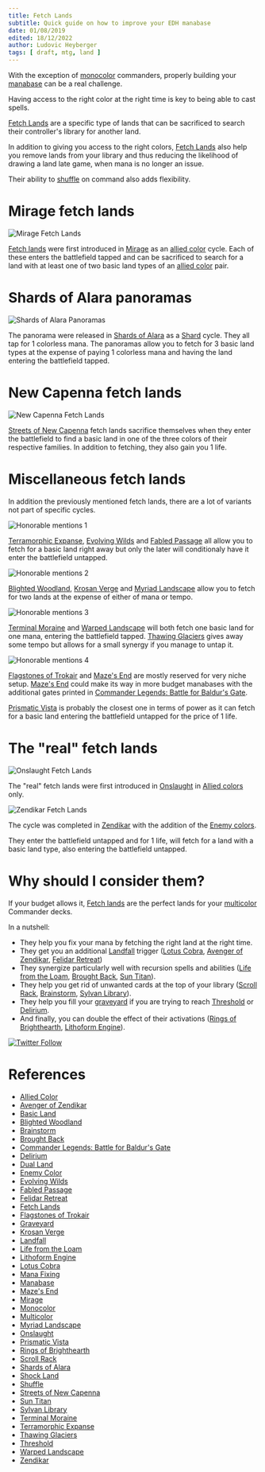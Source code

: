 ```yaml
---
title: Fetch Lands
subtitle: Quick guide on how to improve your EDH manabase
date: 01/08/2019
edited: 18/12/2022
author: Ludovic Heyberger
tags: [ draft, mtg, land ]
---
```


With the exception of [monocolor][Monocolor] commanders, properly building your [manabase][Manabase] can be a real challenge.

Having access to the right color at the right time is key to being able to cast spells.

[Fetch Lands][Fetch Lands] are a specific type of lands that can be sacrificed to search their controller's library for another land.

In addition to giving you access to the right colors, [Fetch Lands][Fetch Lands] also help you remove lands from your library and thus reducing the likelihood of drawing a land late game, when mana is no longer an issue.

Their ability to [shuffle][Shuffle] on command also adds flexibility.


# Mirage fetch lands

![Mirage Fetch Lands](assets/mirage_fetch_lands.jpg)

[Fetch lands][Fetch Lands] were first introduced in [Mirage][Mirage] as an [allied color][Allied Color] cycle.
Each of these enters the battlefield tapped and can be sacrificed to search for a land with at least one of two basic land types of an [allied color][Allied Color] pair.


# Shards of Alara panoramas

![Shards of Alara Panoramas](assets/alara_panoramas.jpg)

The panorama were released in [Shards of Alara][Shards of Alara] as a [Shard][Shard] cycle.
They all tap for 1 colorless mana.
The panoramas allow you to fetch for 3 basic land types at the expense of paying 1 colorless mana and having the land entering the battlefield tapped.


# New Capenna fetch lands

![New Capenna Fetch Lands](assets/new_capenna_fetch_lands.jpg)

[Streets of New Capenna][Streets of New Capenna] fetch lands sacrifice themselves when they enter the battlefield to find a basic land in one of the three colors of their respective families.
In addition to fetching, they also gain you 1 life.


# Miscellaneous fetch lands

In addition the previously mentioned fetch lands, there are a lot of variants not part of specific cycles.

![Honorable mentions 1](assets/fetch_lands_honorable_mentions_1.jpg)

[Terramorphic Expanse][Terramorphic Expanse], [Evolving Wilds][Evolving Wilds] and [Fabled Passage][Fabled Passage] all allow you to fetch for a basic land right away but only the later will conditionaly have it enter the battlefield untapped.

![Honorable mentions 2](assets/fetch_lands_honorable_mentions_2.jpg)

[Blighted Woodland][Blighted Woodland], [Krosan Verge][Krosan Verge] and [Myriad Landscape][Myriad Landscape] allow you to fetch for two lands at the expense of either of mana or tempo.

![Honorable mentions 3](assets/fetch_lands_honorable_mentions_3.jpg)

[Terminal Moraine][Terminal Moraine] and [Warped Landscape][Warped Landscape] will both fetch one basic land for one mana, entering the battlefield tapped.
[Thawing Glaciers][Thawing Glaciers] gives away some tempo but allows for a small synergy if you manage to untap it.

![Honorable mentions 4](assets/fetch_lands_honorable_mentions_4.jpg)

[Flagstones of Trokair][Flagstones of Trokair] and [Maze's End][Maze's End] are mostly reserved for very niche setup. [Maze's End][Maze's End] could make its way in more budget manabases with the additional gates printed in [Commander Legends: Battle for Baldur's Gate][Commander Legends: Battle for Baldur's Gate].

[Prismatic Vista][Prismatic Vista] is probably the closest one in terms of power as it can fetch for a basic land entering the battlefield untapped for the price of 1 life.


# The "real" fetch lands

![Onslaught Fetch Lands](assets/onslaught_fetchlands.jpg)

The "real" fetch lands were first introduced in [Onslaught][Onslaught] in [Allied colors][Allied Color] only.

![Zendikar Fetch Lands](assets/zendikar_fetchlands.jpg)

The cycle was completed in [Zendikar][Zendikar] with the addition of the [Enemy colors][Enemy Color].

They enter the battlefield untapped and for 1 life, will fetch for a land with a basic land type, also entering the battlefield untapped.


# Why should I consider them?

If your budget allows it, [Fetch lands][Fetch Lands] are the perfect lands for your [multicolor][Multicolor] Commander decks.

In a nutshell:

- They help you fix your mana by fetching the right land at the right time.
- They get you an additional [Landfall][Landfall] trigger ([Lotus Cobra][Lotus Cobra], [Avenger of Zendikar][Avenger of Zendikar], [Felidar Retreat][Felidar Retreat])
- They synergize particularly well with recursion spells and abilities ([Life from the Loam][Life from the Loam], [Brought Back][Brought Back], [Sun Titan][Sun Titan]).
- They help you get rid of unwanted cards at the top of your library ([Scroll Rack][Scroll Rack], [Brainstorm][Brainstorm], [Sylvan Library][Sylvan Library]).
- They help you fill your [graveyard][Graveyard] if you are trying to reach [Threshold][Threshold] or [Delirium][Delirium].
- And finally, you can double the effect of their activations ([Rings of Brighthearth][Rings of Brighthearth], [Lithoform Engine][Lithoform Engine]).


[![Twitter Follow](https://img.shields.io/twitter/follow/lheybergermtg?style=social)](https://twitter.com/intent/follow?screen_name=lheybergermtg)



# References

[Allied Color]:https://mtg.gamepedia.com/Allied_color
[Avenger of Zendikar]:https://scryfall.com/search?q=!avenger-of-zendikar
[Basic Land]:https://mtg.gamepedia.com/Basic_land
[Blighted Woodland]:https://scryfall.com/search?q=!blighted-woodland
[Brainstorm]:https://scryfall.com/search?q=!brainstorm
[Brought Back]:https://scryfall.com/search?q=!brought-back
[Commander Legends: Battle for Baldur's Gate]:https://mtg.fandom.com/wiki/Commander_Legends:_Battle_for_Baldur%27s_Gate
[Delirium]:https://mtg.fandom.com/wiki/Delirium
[Dual Land]:https://mtg.gamepedia.com/Dual_land
[Enemy Color]:https://mtg.gamepedia.com/Enemy_color
[Evolving Wilds]:https://scryfall.com/search?q=!evolving-wilds
[Fabled Passage]:https://scryfall.com/search?q=!fabled-passage
[Felidar Retreat]:https://scryfall.com/search?q=!felidar-retreat
[Fetch Lands]:https://mtg.gamepedia.com/Fetch_land
[Flagstones of Trokair]:https://scryfall.com/search?q=!flagstones-of-trokair
[Graveyard]:https://mtg.fandom.com/wiki/Graveyard
[Krosan Verge]:https://scryfall.com/search?q=!krosan-verge
[Landfall]:https://mtg.fandom.com/wiki/Landfall
[Life from the Loam]:https://scryfall.com/search?q=!life-from-the-loam
[Lithoform Engine]:https://scryfall.com/search?q=!lithoform-engine
[Lotus Cobra]:https://scryfall.com/search?q=!lotus-cobra
[Mana Fixing]:https://mtg.gamepedia.com/Mana_fixing
[Manabase]:https://mtg.gamepedia.com/Mana_base
[Maze's End]:https://scryfall.com/search?q=!mazes-end
[Mirage]:https://mtg.gamepedia.com/Mirage
[Monocolor]:https://mtg.gamepedia.com/Monocolor
[Multicolor]:https://mtg.gamepedia.com/Multicolor
[Myriad Landscape]:https://scryfall.com/search?q=!myriad-landscape
[Onslaught]:https://mtg.fandom.com/wiki/Onslaught
[Prismatic Vista]:https://scryfall.com/search?q=!prismatic-vista
[Rings of Brighthearth]:https://scryfall.com/search?q=!rings-of-brighthearth
[Scroll Rack]:https://scryfall.com/search?q=!scroll-rack
[Shard]:https://mtg.fandom.com/wiki/Shard
[Shards of Alara]:https://mtg.fandom.com/wiki/Shards_of_Alara
[Shock Land]:https://mtg.gamepedia.com/Shock_land
[Shuffle]:https://mtg.gamepedia.com/Shuffle
[Streets of New Capenna]:https://mtg.fandom.com/wiki/Streets_of_New_Capenna
[Sun Titan]:https://scryfall.com/search?q=!sun-titan
[Sylvan Library]:https://scryfall.com/search?q=!sylvan-library
[Terminal Moraine]:https://scryfall.com/search?q=!terminal-moraine
[Terramorphic Expanse]:https://scryfall.com/search?q=!terramorphic-expanse
[Thawing Glaciers]:https://scryfall.com/search?q=!thawing-glaciers
[Threshold]:https://mtg.fandom.com/wiki/Threshold
[Warped Landscape]:https://scryfall.com/search?q=!warped-landscape
[Zendikar]:https://mtg.gamepedia.com/Zendikar

* [Allied Color][Allied Color]
* [Avenger of Zendikar][Avenger of Zendikar]
* [Basic Land][Basic Land]
* [Blighted Woodland][Blighted Woodland]
* [Brainstorm][Brainstorm]
* [Brought Back][Brought Back]
* [Commander Legends: Battle for Baldur's Gate][Commander Legends: Battle for Baldur's Gate]
* [Delirium][Delirium]
* [Dual Land][Dual Land]
* [Enemy Color][Enemy Color]
* [Evolving Wilds][Evolving Wilds]
* [Fabled Passage][Fabled Passage]
* [Felidar Retreat][Felidar Retreat]
* [Fetch Lands][Fetch Lands]
* [Flagstones of Trokair][Flagstones of Trokair]
* [Graveyard][Graveyard]
* [Krosan Verge][Krosan Verge]
* [Landfall][Landfall]
* [Life from the Loam][Life from the Loam]
* [Lithoform Engine][Lithoform Engine]
* [Lotus Cobra][Lotus Cobra]
* [Mana Fixing][Mana Fixing]
* [Manabase][Manabase]
* [Maze's End][Maze's End]
* [Mirage][Mirage]
* [Monocolor][Monocolor]
* [Multicolor][Multicolor]
* [Myriad Landscape][Myriad Landscape]
* [Onslaught][Onslaught]
* [Prismatic Vista][Prismatic Vista]
* [Rings of Brighthearth][Rings of Brighthearth]
* [Scroll Rack][Scroll Rack]
* [Shards of Alara][Shards of Alara]
* [Shock Land][Shock Land]
* [Shuffle][Shuffle]
* [Streets of New Capenna][Streets of New Capenna]
* [Sun Titan][Sun Titan]
* [Sylvan Library][Sylvan Library]
* [Terminal Moraine][Terminal Moraine]
* [Terramorphic Expanse][Terramorphic Expanse]
* [Thawing Glaciers][Thawing Glaciers]
* [Threshold][Threshold]
* [Warped Landscape][Warped Landscape]
* [Zendikar][Zendikar]

